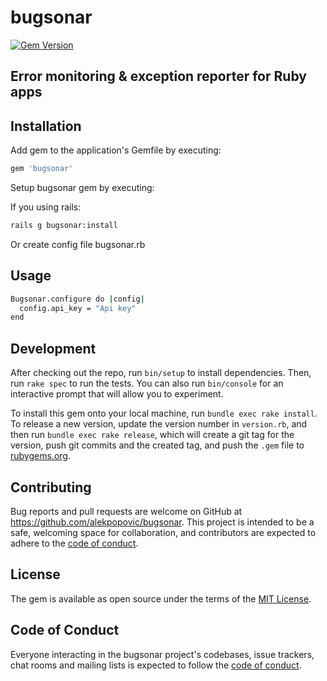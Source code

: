 # bugsonar

[![Gem Version](https://badge.fury.io/rb/bugsonar.svg)](https://badge.fury.io/rb/bugsonar)

## Error monitoring & exception reporter for Ruby apps

## Installation

Add gem to the application's Gemfile by executing:

```sh
gem 'bugsonar'
```

Setup bugsonar gem by executing:

If you using rails:

```sh
rails g bugsonar:install
```

Or create config file bugsonar.rb

## Usage

```sh
Bugsonar.configure do |config|
  config.api_key = "Api key"
end
```

## Development

After checking out the repo, run `bin/setup` to install dependencies. Then, run `rake spec` to run the tests. You can also run `bin/console` for an interactive prompt that will allow you to experiment.

To install this gem onto your local machine, run `bundle exec rake install`. To release a new version, update the version number in `version.rb`, and then run `bundle exec rake release`, which will create a git tag for the version, push git commits and the created tag, and push the `.gem` file to [rubygems.org](https://rubygems.org).

## Contributing

Bug reports and pull requests are welcome on GitHub at https://github.com/alekpopovic/bugsonar. This project is intended to be a safe, welcoming space for collaboration, and contributors are expected to adhere to the [code of conduct](https://github.com/alekpopovic/bugsonar/blob/main/CODE_OF_CONDUCT.md).

## License

The gem is available as open source under the terms of the [MIT License](https://github.com/alekpopovic/bugsonar/blob/main/LICENSE.txt).

## Code of Conduct

Everyone interacting in the bugsonar project's codebases, issue trackers, chat rooms and mailing lists is expected to follow the [code of conduct](https://github.com/alekpopovic/bugsonar/blob/main/CODE_OF_CONDUCT.md).
